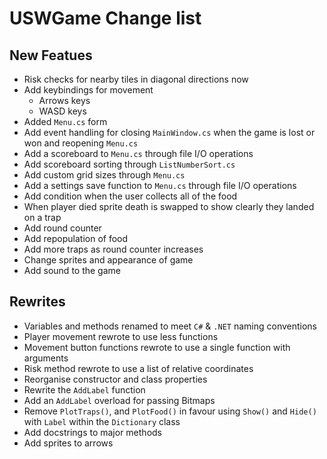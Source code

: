 # USWGame Change list

## New Featues

- Risk checks for nearby tiles in diagonal directions now
- Add keybindings for movement
	- Arrows keys
	- WASD keys
- Added `Menu.cs` form
- Add event handling for closing `MainWindow.cs` when the game is lost or won and reopening `Menu.cs`
- Add a scoreboard to `Menu.cs` through file I/O operations
- Add scoreboard sorting through `ListNumberSort.cs`
- Add custom grid sizes through `Menu.cs`
- Add a settings save function to `Menu.cs` through file I/O operations
- Add condition when the user collects all of the food 
- When player died sprite death is swapped to show clearly they landed on a trap
- Add round counter
- Add repopulation of food
- Add more traps as round counter increases
- Change sprites and appearance of game
- Add sound to the game

## Rewrites

- Variables and methods renamed to meet `C#` & `.NET` naming conventions
- Player movement rewrote to use less functions
- Movement button functions rewrote to use a single function with arguments
- Risk method rewrote to use a list of relative coordinates
- Reorganise constructor and class properties
- Rewrite the `AddLabel` function
- Add an `AddLabel` overload for passing Bitmaps
- Remove `PlotTraps()`, and `PlotFood()` in favour using `Show()` and `Hide()` with `Label` within the `Dictionary` class
- Add docstrings to major methods
- Add sprites to arrows
